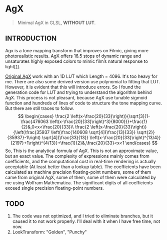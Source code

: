 # AgX

> Minimal AgX in GLSL, **WITHOUT LUT**.

## INTRODUCTION

Agx is a tone mapping transform that improves on Filmic, giving more photorealistic results. AgX offers 16.5 stops of dynamic range and unsaturates highly exposed colors to mimic film’s natural response to light[[1]](https://docs.blender.org/manual/en/latest/render/color_management.html).

[Original AgX](https://github.com/sobotka/AgX) work with an 1D LUT which Length = 4096. It's too heavy for me. There are also some derived version use polynomial to fitting that LUT. However, it is evident that this will introduce errors. So I found the generation code for LUT and trying to understand the algorithm behind AgX. This process is not pleasant, because AgX use tunable sigmoid function and hundreds of lines of code to structure the tone mapping curve. But there are still traces to follow.
$$
\begin{cases}
\frac{2 \left(x-\frac{20}{33}\right)}{\sqrt[3]{1-\frac{476063 \left(x-\frac{20}{33}\right)^3}{8000}}}+\frac{1}{2}&,0<x<\frac{20}{33}\\
\frac{2 \left(x-\frac{20}{33}\right)}{\left(\frac{35937 \left(\frac{140608 \sqrt[4]{\frac{13}{33}} \sqrt{2}}{35937}-1\right) \sqrt[4]{\frac{33}{13}} \left(x-\frac{20}{33}\right)^{13/4}}{2197}+1\right)^{4/13}}+\frac{1}{2}&,\frac{20}{33}<x<1
\end{cases}
$$
So, This is the analytical formula of AgX. This is not an approximate value, but an exact value. The complexity of expressions mainly comes from coefficients, and the computational cost in real-time rendering is actually acceptable (At least better than a lookup table). The coefficients have been calculated as machine precision floating-point numbers, some of them came from original AgX, some of them, some of them were calculated by me using Wolfram Mathematica. The significant digits of all coefficients exceed single precision floating-point numbers.

## TODO
1. The code was not optimized, and I tried to eliminate branches, but it caused it to not work properly. I'll deal with it when I have free time, not now.
2. LookTransform: "Golden", "Punchy"